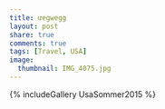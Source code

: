 ```yaml
---
title: ưegwegg
layout: post
share: true
comments: true
tags: [Travel, USA]
image:
  thumbnail: IMG_4075.jpg
---
```


{% includeGallery UsaSommer2015 %}
